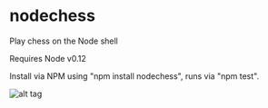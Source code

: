 # nodechess
Play chess on the Node shell

Requires Node v0.12

Install via NPM using "npm install nodechess", runs via "npm test".

![alt tag](http://imgur.com/CYKmbxp)
